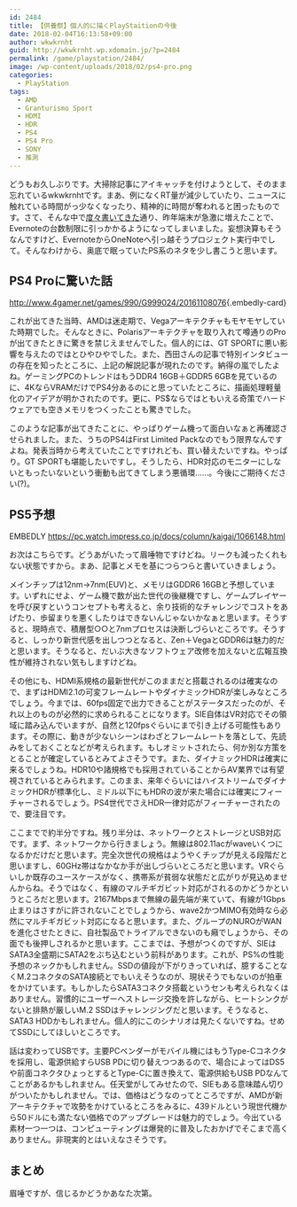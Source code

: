 ```yaml
---
id: 2484
title: 【供養祭】個人的に描くPlayStaitionの今後
date: 2018-02-04T16:13:58+09:00
author: wkwkrnht
guid: http://wkwkrnht.wp.xdomain.jp/?p=2484
permalink: /game/playstation/2484/
image: /wp-content/uploads/2018/02/ps4-pro.png
categories:
  - PlayStation
tags:
  - AMD
  - Granturismo Sport
  - HDMI
  - HDR
  - PS4
  - PS4 Pro
  - SONY
  - 推測
---
```

どうもお久しぶりです。大掃除記事にアイキャッチを付けようとして、そのまま忘れているwkwkrnhtです。まあ、例になくRT量が減少していたり、ニュースに触れている時間がっ少なくなったり、精神的に時間が奪われると困ったものです。さて、そんな中で[度々書いてきた](http://wkwkrnht.wp.xdomain.jp/blog/shpping/2421)通り、昨年端末が急激に増えたことで、Evernoteの台数制限に引っかかるようになってしまいました。妄想決算もそうなんですけど、EvernoteからOneNoteへ引っ越そうプロジェクト実行中でして。そんなわけから、奥底で眠っていたPS系のネタを少し書こうと思います。

## PS4 Proに驚いた話

<http://www.4gamer.net/games/990/G999024/20161108076>{.embedly-card}

これが出てきた当時、AMDは迷走期で、Vegaアーキテクチャもモヤモヤしていた時期でした。そんなときに、Polarisアーキテクチャを取り入れて噂通りのProが出てきたときに驚きを禁じえませんでした。個人的には、GT SPORTに悪い影響を与えたのではとひやひやでした。また、西田さんの記事で特別インタビューの存在を知ったところに、上記の解説記事が現れたのです。納得の嵐でしたよね。ゲーミングPCのトレンドはもうDDR4 16GB＋GDDR5 6GBを見ているのに、4KならVRAMだけでPS4分あるのにと思っていたところに、描画処理軽量化のアイデアが明かされたのです。更に、PS$ならではともいえる奇策でハードウェアでも空きメモリをつくったことも驚きでした。

このような記事が出てきたことに、やっぱりゲーム機って面白いなぁと再確認させられました。また、うちのPS4はFirst Limited Packなのでもう限界なんですよね。発表当時から考えていたことですけれども、買い替えたいですね。やっぱり。GT SPORTも堪能したいですし。そうしたら、HDR対応のモニターにしないともったいないという衝動も出てきてしまう悪循環……。今後にご期待ください(?)。

## PS5予想

EMBEDLY https://pc.watch.impress.co.jp/docs/column/kaigai/1066148.html

お次はこちらです。どうあがいたって眉唾物ですけどね。リークも減ったくれもない状態ですから。まあ、記事とメモを基につらつらと書いていきましょう。

メインチップは12nm→7nm(EUV)と、メモリはGDDR6 16GBと予想しています。いずれにせよ、ゲーム機で数が出た世代の後継機ですし、ゲームプレイヤーを呼び戻すというコンセプトも考えると、余り技術的なチャレンジでコストをあげたり、歩留まりを悪くしたりはできないんじゃないかなぁと思います。そうすると、現時点で、積層型○○と7nmプロセスは決断しづらいところです。そうすると、しっかり新世代感を出しつつとなると、Zen＋VegaとGDDR6は魅力的だと思います。そうなると、だいぶ大きなソフトウェア改修を加えないと広報互換性が維持されない気もしますけどね。

その他にも、HDMI系規格の最新世代がこのままだと搭載されるのは確実なので、まずはHDMI2.1の可変フレームレートやダイナミックHDRが楽しみなところでしょう。今までは、60fps固定で出力できることがステータスだったのが、それ以上のものが必然的に求められることになります。SIE自体はVR対応でその領域に踏み込んでいますが、自然と120fpsぐらいにまで引き上げる可能性もあります。その際に、動きが少ないシーンはわざとフレームレートを落として、先読みをしておくことなどが考えられます。もしオミットされたら、何か別な方策をとることが確定しているとみてよさそうです。また、ダイナミックHDRは確実に来るでしょうね。HDR10や諸規格でも採用されていることからAV業界では有望視されているとみられます。このまま、来年ぐらいにはハイストリームでダイナミックHDRが標準化し、ミドル以下にもHDRの波が来た場合には確実にフィーチャーされるでしょう。PS4世代でさえHDR一律対応がフィーチャーされたので、要注目です。

ここまでで約半分ですね。残り半分は、ネットワークとストレージとUSB対応です。まず、ネットワークから行きましょう。無線は802.11acがwaveいくつになるかだけだと思います。完全次世代の規格はようやくチップが見える段階だと思いますし、60GHz帯はなかなか手が出しづらいところだと思います。VRぐらいしか既存のユースケースがなく、携帯系が貧弱な状態だと広がりが見込めませんからね。そうではなく、有線のマルチギガビット対応がされるのかどうかというところだと思います。2167Mbpsまで無線の最先端が来ていて、有線が1Gbps止まりはさすがに許されないことでしょうから、wave2かつMIMO有効時なら必然にマルチギガビット対応になると思います。また、グループのNUROがWANを進化させたときに、自社製品でトライアルできないのも癪でしょうから、その面でも後押しされるかと思います。ここまでは、予想がつくのですが、SIEはSATA3全盛期にSATA2をぶち込むという前科があります。これが、PS%の性能予想のネックかもしれません。SSDの値段が下がりきっていれば、臆することなくM.2コネクタのSATA接続とでもいえそうなのが、現状そうでもないのが拍車をかけています。もしかしたらSATA3コネクタ搭載というセンも考えられなくはありません。習慣的にユーザーへストレージ交換を許しながら、ヒートシンクがないと排熱が厳しいM.2 SSDはチャレンジングだと思います。そうなると、SATA3 HDDかもしれません。個人的にこのシナリオは見たくないですね。せめてSSDにしてほしいところです。

話は変わってUSBです。主要PCベンダーがモバイル機にはもうType-Cコネクタを採用し、電源供給すらUSB PDに切り替えつつあるので、場合によってはDS5や前面コネクタひょっとするとType-Cに置き換えて、電源供給もUSB PDなんてことがあるかもしれません。任天堂がしてみせたので、SIEもある意味踏ん切りがついたかもしれません。では、価格はどうなのってところですが、AMDが新アーキテクチャで攻勢をかけているところをみるに、439ドルという現世代機から50ドルにも満たない価格でのアップグレードは魅力的でしょう。今出ている素材一つ一つは、コンピューティングは爆発的に普及したおかげでそこまで高くありません。非現実的とはいえなさそうです。

## まとめ

眉唾ですが、信じるかどうかあなた次第。